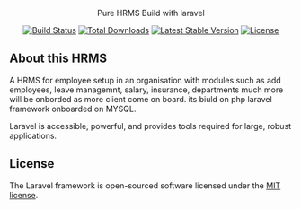 <p align="center">Pure HRMS Build with laravel</a></p>

<p align="center">
<a href="https://travis-ci.org/laravel/framework"><img src="https://travis-ci.org/laravel/framework.svg" alt="Build Status"></a>
<a href="https://packagist.org/packages/laravel/framework"><img src="https://img.shields.io/packagist/dt/laravel/framework" alt="Total Downloads"></a>
<a href="https://packagist.org/packages/laravel/framework"><img src="https://img.shields.io/packagist/v/laravel/framework" alt="Latest Stable Version"></a>
<a href="https://packagist.org/packages/laravel/framework"><img src="https://img.shields.io/packagist/l/laravel/framework" alt="License"></a>
</p>

## About this HRMS

A HRMS for employee setup in an organisation with modules such as add employees, leave managemnt, salary, insurance, departments much more will be onborded as more client come on board.   its biuld on php laravel framework onboarded on MYSQL.

Laravel is accessible, powerful, and provides tools required for large, robust applications.

## License

The Laravel framework is open-sourced software licensed under the [MIT license](https://opensource.org/licenses/MIT).
